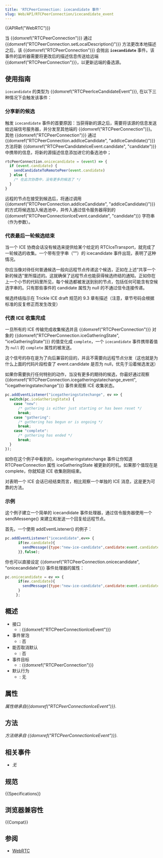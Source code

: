 ```yaml
---
title: 'RTCPeerConnection: icecandidate 事件'
slug: Web/API/RTCPeerConnection/icecandidate_event
---
```


{{APIRef("WebRTC")}}

当 {{domxref("RTCPeerConnection")}} 通过 {{domxref("RTCPeerConnection.setLocalDescription()")}} 方法更改本地描述之后，该 {{domxref("RTCPeerConnection")}} 会抛出 **`icecandidate`** 事件。该事件的监听器需要将更改后的描述信息传送给远端 {{domxref("RTCPeerConnection")}}，以更新远端的备选源。

## 使用指南

`icecandidate` 的类型为 {{domxref("RTCPeerIceCandidateEvent")}}, 在以下三种情况下会触发该事件：

### 分享新的候选

触发 `icecandidate` 事件的首要原因：当获得新的源之后，需要将该源的信息发送给远端信号服务器，并分发至其他端的 {{domxref("RTCPeerConnection")}}。其他 {{domxref("RTCPeerConnection")}} 通过 {{domxref("RTCPeerConnection.addIceCandidate", "addIceCandidate()")}} 方法将新 {{domxref("RTCPeerCandidateIceEvent.candidate", "candidate")}} 中携带的信息，将新的源描述信息添加进它的备选池中；

```js
rtcPeerConnection.onicecandidate = (event) => {
  if (event.candidate) {
    sendCandidateToRemotePeer(event.candidate)
  } else {
    /* 在此次协商中，没有更多的候选了 */
  }
}
```

远程的节点在接受到候选后，将通过调用 {{domxref("RTCPeerConnection.addIceCandidate", "addIceCandidate()")}} 的方式将候选加入候选池中，并传入通过信令服务器得到的 {{domxref("RTCPeerConnectionIceEvent.candidate", "candidate")}} 字符串（作为参数）。

### 代表最后一轮候选结束

当一个 ICE 协商会话没有候选来提供给某个给定的 RTCIceTransport，就完成了一轮候选的收集。一个带有空字串（""）的 icecandidate 事件出现，表明了这种情况。

你应当像对待任何普通候选一般向远程节点传递这个候选，正如在上述“共享一个新的候选”里所描述的。这就确保了远程节点也能获得候选终结的通知。正如你在上一个小节的代码里所见，每个候选都被发送到别的节点，包括任何可能含有空候选字串的。只有那些事件的 candidate 属性为 null 的不通过信令连接传递。

候选终结指示在 Trickle ICE draft 规范的 9.3 章有描述（注意，章节号码会根据标准的反复修正而发生改变）

### 代表 ICE 收集完成

一旦所有的 ICE 传输完成收集候选并且 {{domxref("RTCPeerConnection")}} 对象的 {{domxref("RTCPeerConnection.iceGatheringState", "iceGatheringState")}} 的值变化成 `complete`，一个 `icecandidate` 事件携带着值为 `null` 的 `complete` 属性的被发送。

这个信号的存在是为了向后兼容的目的，并且不需要向远程节点分发（这也就是为什么上面的代码片段检查了 event.candidate 是否为 null，优先于沿着候选发送）

如果你需要执行任何特别的动作，当没有更多的期待的候选，你最好通过观察 {{domxref("RTCPeerConnection.icegatheringstatechange_event", "icegatheringstatechange")}} 事件来观察 ICE 收集状态。

```js
pc.addEventListener("icegatheringstatechange", ev => {
  switch(pc.iceGatheringState) {
    case "new":
      /* gathering is either just starting or has been reset */
      break;
    case "gathering":
      /* gathering has begun or is ongoing */
      break;
    case "complete":
      /* gathering has ended */
      break;
  }
});
```

如你在这个例子中看到的，icegatheringstatechange 事件让你知道 RTCPeerConnection 属性 iceGatheringState 被更新的时机。如果那个值现在是 complete，你就知道 ICE 收集刚刚结束。

对表明一个 ICE 会话已经结束而言，相比观察一个单独的 ICE 消息，这是更为可靠的方法。

### 示例

这个例子建立一个简单的 icecandidate 事件处理器，通过信令服务器使用一个 sendMessenge() 来建立和发送一个回复给远程节点。

首先，一个使用 addEventListener() 的例子：

```js
pc.addEventListener("icecandidate",ev=> {
      if(ev.candidate){
        sendMessage({type:"new-ice-candidate",candidate:event.candidate});
      }},false);
```

你也可以直接设定 {{domxref("RTCPeerConnection.onicecandidate", "onicecandidate")}} 事件处理器的属性：

```js
pc.onicecandidate = ev => {
      if(ev.candidate){
        sendMessage({type:"new-ice-candidate",candidate:event.candidate});
      }
     };
```

## 概述

- 接口
  - : {{domxref("RTCPeerConnectionIceEvent")}}
- 事件冒泡
  - : 否
- 能否取消默认
  - : 否
- 事件目标
  - : {{domxref("RTCPeerConnection")}}
- 默认行为
  - : 无

## 属性

_属性继承自{{domxref("RTCPeerConnectionIceEvent")}}._

## 方法

_方法继承自 {{domxref("RTCPeerConnectionIceEvent")}}._

## 相关事件

- _无_

## 规范

{{Specifications}}

## 浏览器兼容性

{{Compat}}

## 参阅

- [WebRTC](/zh-CN/docs/Web/Guide/API/WebRTC)
